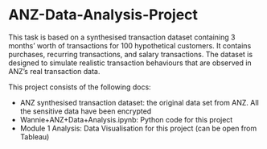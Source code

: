 # ANZ-Data-Analysis-Project
This task is based on a synthesised transaction dataset containing 3 months’ worth of transactions for 100 hypothetical customers. It contains purchases, recurring transactions, and salary transactions. The dataset is designed to simulate realistic transaction behaviours that are observed in ANZ’s real transaction data.

This project consists of the following docs:
- ANZ synthesised transaction dataset: the original data set from ANZ. All the sensitive data have been encrypted
- Wannie+ANZ+Data+Analysis.ipynb: Python code for this project
- Module 1 Analysis: Data Visualisation for this project (can be open from Tableau)
